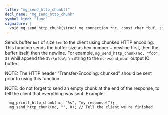 ```yaml
---
title: "mg_send_http_chunk()"
decl_name: "mg_send_http_chunk"
symbol_kind: "func"
signature: |
  void mg_send_http_chunk(struct mg_connection *nc, const char *buf, size_t len);
---
```


Sends buffer `buf` of size `len` to the client using chunked HTTP encoding.
This function sends the buffer size as hex number + newline first, then
the buffer itself, then the newline. For example,
`mg_send_http_chunk(nc, "foo", 3)` whill append the `3\r\nfoo\r\n` string
to the `nc->send_mbuf` output IO buffer.

NOTE: The HTTP header "Transfer-Encoding: chunked" should be sent prior to
using this function.

NOTE: do not forget to send an empty chunk at the end of the response,
to tell the client that everything was sent. Example:

```
  mg_printf_http_chunk(nc, "%s", "my response!");
  mg_send_http_chunk(nc, "", 0); // Tell the client we're finished
``` 

